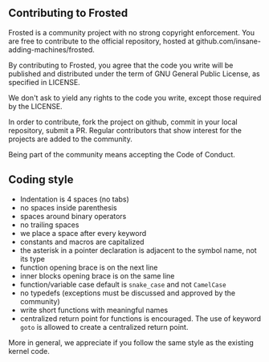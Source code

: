 Contributing to Frosted
-----------------

Frosted is a community project with no strong copyright enforcement.
You are free to contribute to the official repository, hosted at 
github.com/insane-adding-machines/frosted.

By contributing to Frosted, you agree that the code you write will be
published and distributed under the term of GNU General Public License,
as specified in LICENSE.

We don't ask to yield any rights to the code you write, except those 
required by the LICENSE.

In order to contribute, fork the project on github, commit in your local repository, submit a PR.
Regular contributors that show interest for the projects are added to the community.

Being part of the community means accepting the Code of Conduct.

Coding style
-----------------

- Indentation is 4 spaces (no tabs)
- no spaces inside parenthesis
- spaces around binary operators
- no trailing spaces
- we place a space after every keyword
- constants and macros are capitalized
- the asterisk in a pointer declaration is adjacent to the symbol name, not its type
- function opening brace is on the next line
- inner blocks opening brace is on the same line
- function/variable case default is `snake_case` and not `CamelCase`
- no typedefs (exceptions must be discussed and approved by the community)
- write short functions with meaningful names
- centralized return point for functions is encouraged. The use of keyword `goto` is allowed to create a centralized return point.

More in general, we appreciate if you follow the same style as the existing kernel code.

